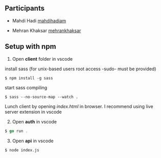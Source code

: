## Participants

- Mahdi Hadi [mahdihadiam](https://t.me/mahdihadiam)

* Mehran Khaksar [mehrankhaksar](https://t.me/mehrankhaksar)

## Setup with npm

1. Open **client** folder in vscode

install sass (for unix-based users root access -sudo- must be provided)

```
$ npm install -g sass
```

start sass compiling

```
$ sass --no-source-map --watch .
```

Lunch client by opening _index.html_ in browser. I recommend using live server extension in vscode

2. Open **auth** in vscode

```go
$ go run .
```

3. Open **api** in vscode

```
$ node index.js
```
